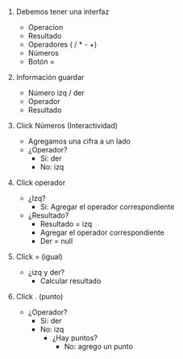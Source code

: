 1. Debemos tener una interfaz

    - Operacion
    - Resultado
    - Operadores ( / \* - +)
    - Números
    - Botón =

1. Información guardar

    - Número izq / der
    - Operador
    - Resultado

1. Click Números (Interactividad)

    - Agregamos una cifra a un lado
    - ¿Operador?
        - Si: der
        - No: izq

1. Click operador

    - ¿Izq?
        - Si: Agregar el operador correspondiente
    - ¿Resultado?
        - Resultado = izq
        - Agregar el operador correspondiente
        - Der = null

1. Click = (igual)

    - ¿izq y der?
        - Calcular resultado

1. Click . (punto)

    - ¿Operador?
        - Si: der
        - No: izq
            - ¿Hay puntos?
                - No: agrego un punto
